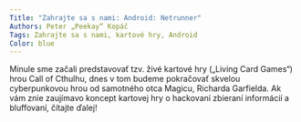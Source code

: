 ```yaml
---
Title: "Zahrajte sa s nami: Android: Netrunner"
Authors: Peter „Peekay“ Kopáč
Tags: Zahrajte sa s nami, kartové hry, Android
Color: blue
---
```

Minule sme začali predstavovať tzv. živé kartové
hry („Living Card Games“) hrou Call of Cthulhu,
dnes v tom budeme pokračovať skvelou cyberpunkovou
hrou od samotného otca Magicu,
Richarda Garfielda. Ak vám znie zaujímavo
koncept kartovej hry o hackovaní zbieraní informácií
a bluffovaní, čítajte ďalej!
